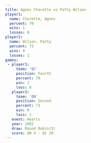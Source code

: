 ```yaml
---
title: Agnes Charette vs Patty Wilson
player1:               
  name: Charette, Agnes
  percent: 70          
  wins: 1              
  losses: 0            
player2:               
  name: Wilson, Patty  
  percent: 73          
  wins: 0              
  losses: 1            
games:
 - player1:          
     team: 'QC'      
     position: Fourth
     percent: 70     
     win: 1          
     loss: 0         
   player2:          
     team: 'ON'      
     position: Second
     percent: 73     
     win: 0          
     loss: 1         
   event: Hearts       
   year: 1992          
   draw: Round Robin(3)
   score: ON 4 - QC 10 
---
```

